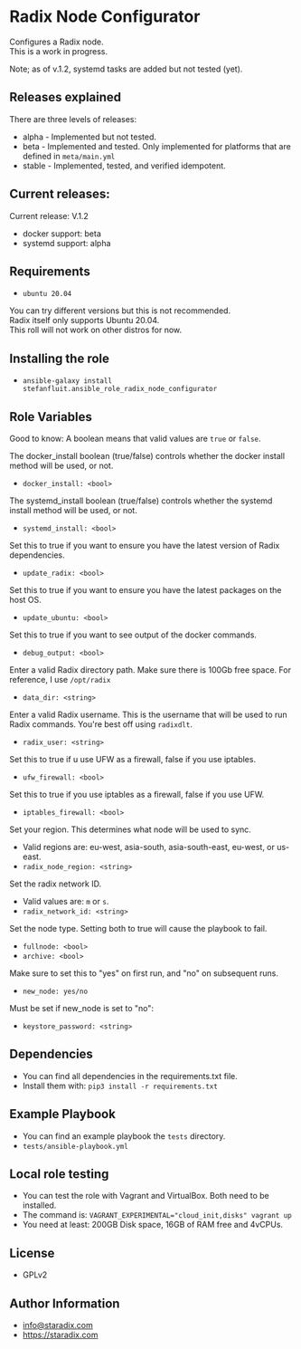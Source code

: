 Radix Node Configurator
=========
Configures a Radix node.  
This is a work in progress.

Note; as of v.1.2, systemd tasks are added but not tested (yet).

Releases explained
------------
There are three levels of releases:
* alpha     - Implemented but not tested.
* beta      - Implemented and tested. Only implemented for platforms that are defined in `meta/main.yml`
* stable    - Implemented, tested, and verified idempotent.

Current releases:
------------

Current release: V.1.2
* docker support: beta
* systemd support: alpha

Requirements
------------
* `ubuntu 20.04`
  
You can try different versions but this is not recommended.  
Radix itself only supports Ubuntu 20.04.  
This roll will not work on other distros for now.  

Installing the role
------------
* `ansible-galaxy install stefanfluit.ansible_role_radix_node_configurator`

Role Variables
------------
Good to know: A boolean means that valid values are `true` or `false`.

The docker_install boolean (true/false) controls whether the docker install method will be used, or not.
* `docker_install: <bool>`

The systemd_install boolean (true/false) controls whether the systemd install method will be used, or not.
* `systemd_install: <bool>`

Set this to true if you want to ensure you have the latest version of Radix dependencies.
* `update_radix: <bool>`

Set this to true if you want to ensure you have the latest packages on the host OS.
* `update_ubuntu: <bool>`

Set this to true if you want to see output of the docker commands.
* `debug_output: <bool>`

Enter a valid Radix directory path. Make sure there is 100Gb free space.
For reference, I use `/opt/radix`
* `data_dir: <string>`

Enter a valid Radix username. This is the username that will be used to run Radix commands.
You're best off using `radixdlt`.
* `radix_user: <string>`

Set this to true if u use UFW as a firewall, false if you use iptables.
* `ufw_firewall: <bool>`

Set this to true if you use iptables as a firewall, false if you use UFW.
* `iptables_firewall: <bool>`

Set your region. This determines what node will be used to sync. 
* Valid regions are: eu-west, asia-south, asia-south-east, eu-west, or us-east.
* `radix_node_region: <string>`

Set the radix network ID. 
* Valid values are: `m` or `s`.
* `radix_network_id: <string>`

Set the node type. Setting both to true will cause the playbook to fail.
* `fullnode: <bool>`
* `archive: <bool>`

Make sure to set this to "yes" on first run, and "no" on subsequent runs.
* `new_node: yes/no`

Must be set if new_node is set to "no":
* `keystore_password: <string>`

Dependencies
------------
* You can find all dependencies in the requirements.txt file.  
* Install them with: `pip3 install -r requirements.txt`

Example Playbook
----------------
* You can find an example playbook the `tests` directory.
* `tests/ansible-playbook.yml`


Local role testing
-------
* You can test the role with Vagrant and VirtualBox. Both need to be installed.  
* The command is: `VAGRANT_EXPERIMENTAL="cloud_init,disks" vagrant up`  
* You need at least: 200GB Disk space, 16GB of RAM free and 4vCPUs.

License
-------
* GPLv2

Author Information
------------------
* [info@staradix.com](mailto://info@staradix.com)
* https://staradix.com